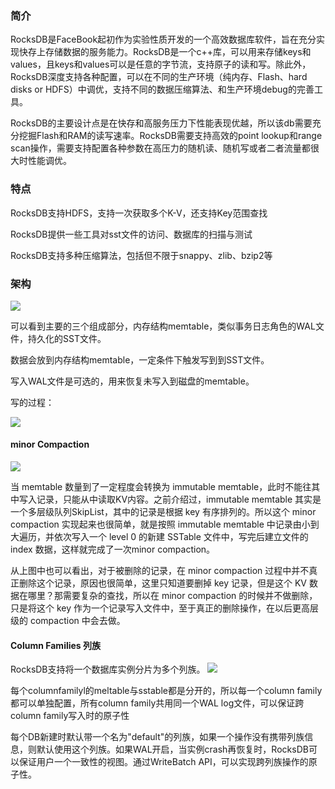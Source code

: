 ### 简介

RocksDB是FaceBook起初作为实验性质开发的一个高效数据库软件，旨在充分实现快存上存储数据的服务能力。RocksDB是一个c++库，可以用来存储keys和values，且keys和values可以是任意的字节流，支持原子的读和写。除此外，RocksDB深度支持各种配置，可以在不同的生产环境（纯内存、Flash、hard disks or HDFS）中调优，支持不同的数据压缩算法、和生产环境debug的完善工具。

 RocksDB的主要设计点是在快存和高服务压力下性能表现优越，所以该db需要充分挖掘Flash和RAM的读写速率。RocksDB需要支持高效的point lookup和range scan操作，需要支持配置各种参数在高压力的随机读、随机写或者二者流量都很大时性能调优。



### 特点

RocksDB支持HDFS，支持一次获取多个K-V，还支持Key范围查找

RocksDB提供一些工具对sst文件的访问、数据库的扫描与测试

RocksDB支持多种压缩算法，包括但不限于snappy、zlib、bzip2等



### 架构

![](G:\picture\blog\Rocksdb架构图.jpg)

可以看到主要的三个组成部分，内存结构memtable，类似事务日志角色的WAL文件，持久化的SST文件。

数据会放到内存结构memtable，一定条件下触发写到到SST文件。

写入WAL文件是可选的，用来恢复未写入到磁盘的memtable。

写的过程：

![](G:\picture\blog\Rocksdb架构图2.jpg)





#### minor Compaction

![](G:\picture\blog\Rocksdb_minorCompaction.jpg)

当 memtable 数量到了一定程度会转换为 immutable memtable，此时不能往其中写入记录，只能从中读取KV内容。之前介绍过，immutable memtable 其实是一个多层级队列SkipList，其中的记录是根据 key 有序排列的。所以这个 minor compaction 实现起来也很简单，就是按照 immutable memtable 中记录由小到大遍历，并依次写入一个 level 0 的新建 SSTable 文件中，写完后建立文件的 index 数据，这样就完成了一次minor compaction。

从上图中也可以看出，对于被删除的记录，在 minor compaction 过程中并不真正删除这个记录，原因也很简单，这里只知道要删掉 key 记录，但是这个 KV 数据在哪里？那需要复杂的查找，所以在 minor compaction 的时候并不做删除，只是将这个 key 作为一个记录写入文件中，至于真正的删除操作，在以后更高层级的 compaction 中会去做。



#### Column Families 列族

 RocksDB支持将一个数据库实例分片为多个列族。
![](G:\picture\blog\Rocksdb_列族.jpg)

每个columnfamilyl的meltable与sstable都是分开的，所以每一个column family都可以单独配置，所有column family共用同一个WAL log文件，可以保证跨column family写入时的原子性

每个DB新建时默认带一个名为"default"的列族，如果一个操作没有携带列族信息，则默认使用这个列族。如果WAL开启，当实例crash再恢复时，RocksDB可以保证用户一个一致性的视图。通过WriteBatch API，可以实现跨列族操作的原子性。

